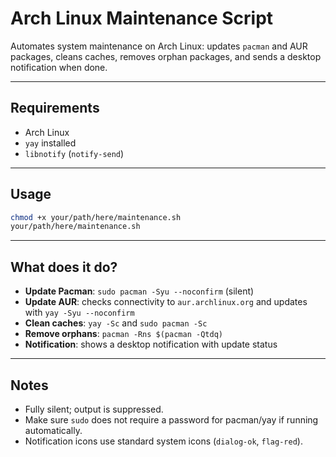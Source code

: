 # Arch Linux Maintenance Script

Automates system maintenance on Arch Linux: updates `pacman` and AUR packages, cleans caches, removes orphan packages, and sends a desktop notification when done.

---

## Requirements

* Arch Linux
* `yay` installed
* `libnotify` (`notify-send`)

---

## Usage

```bash
chmod +x your/path/here/maintenance.sh
your/path/here/maintenance.sh
```
---

## What does it do?

* **Update Pacman**: `sudo pacman -Syu --noconfirm` (silent)
* **Update AUR**: checks connectivity to `aur.archlinux.org` and updates with `yay -Syu --noconfirm`
* **Clean caches**: `yay -Sc` and `sudo pacman -Sc`
* **Remove orphans**: `pacman -Rns $(pacman -Qtdq)`
* **Notification**: shows a desktop notification with update status

---

## Notes

* Fully silent; output is suppressed.
* Make sure `sudo` does not require a password for pacman/yay if running automatically.
* Notification icons use standard system icons (`dialog-ok`, `flag-red`).
